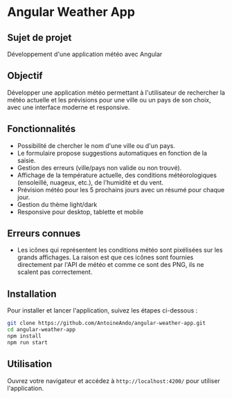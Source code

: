 # Angular Weather App

## Sujet de projet

Développement d'une application météo avec Angular

## Objectif

Développer une application météo permettant à l'utilisateur de rechercher la météo actuelle et les prévisions pour une ville ou un pays de son choix, avec une interface moderne et responsive.

## Fonctionnalités

- Possibilité de chercher le nom d'une ville ou d'un pays.
- Le formulaire propose suggestions automatiques en fonction de la saisie.
- Gestion des erreurs (ville/pays non valide ou non trouvé).
- Affichage de la température actuelle, des conditions météorologiques (ensoleillé, nuageux, etc.), de l'humidité et du vent.
- Prévision météo pour les 5 prochains jours avec un résumé pour chaque jour.
- Gestion du thème light/dark
- Responsive pour desktop, tablette et mobile

## Erreurs connues

- Les icônes qui représentent les conditions météo sont pixélisées sur les grands affichages.
  La raison est que ces icônes sont fournies directement par l'API de météo et comme ce sont des PNG, ils ne scalent pas correctement.

## Installation

Pour installer et lancer l'application, suivez les étapes ci-dessous :

```bash
git clone https://github.com/AntoineAndo/angular-weather-app.git
cd angular-weather-app
npm install
npm run start
```

## Utilisation

Ouvrez votre navigateur et accédez à `http://localhost:4200/` pour utiliser l'application.
